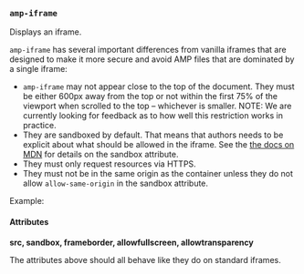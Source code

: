 ### <a name=”amp-iframe”></a> `amp-iframe`

Displays an iframe.

`amp-iframe` has several important differences from vanilla iframes that are designed to make it more secure and avoid AMP files that are dominated by a single iframe:

- `amp-iframe` may not appear close to the top of the document. They must be either 600px away from the top or not within the first 75% of the viewport when scrolled to the top – whichever is smaller. NOTE: We are currently looking for feedback as to how well this restriction works in practice.
- They are sandboxed by default. That means that authors needs to be explicit about what should be allowed in the iframe. See the [the docs on MDN](https://developer.mozilla.org/en-US/docs/Web/HTML/Element/iframe) for details on the sandbox attribute.
- They must only request resources via HTTPS.
- They must not be in the same origin as the container unless they do not allow `allow-same-origin` in the sandbox attribute.

Example:
    <amp-iframe width=300 height=300
        sandbox="allow-scripts"
        layout="responsive"
        frameborder="0"
        src="https://foo.com/iframe">
    </amp-iframe>

#### Attributes

**src, sandbox, frameborder, allowfullscreen, allowtransparency**

The attributes above should all behave like they do on standard iframes.
